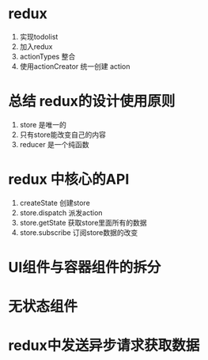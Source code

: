 # redux
1. 实现todolist
2. 加入redux
3. actionTypes 整合
4. 使用actionCreator 统一创建 action

# 总结 redux的设计使用原则
1. store 是唯一的
2. 只有store能改变自己的内容
2. reducer 是一个纯函数

# redux 中核心的API
1. createState 创建store
2. store.dispatch 派发action
3. store.getState 获取store里面所有的数据
4. store.subscribe  订阅store数据的改变

# UI组件与容器组件的拆分

# 无状态组件

# redux中发送异步请求获取数据